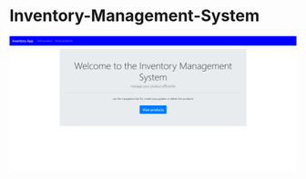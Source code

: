 # Inventory-Management-System
![images](https://github.com/Darshancs777/Inventory-Management-System/blob/main/upload%20images/home.png)
